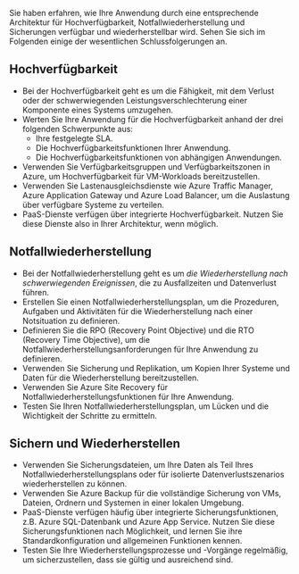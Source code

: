 Sie haben erfahren, wie Ihre Anwendung durch eine entsprechende Architektur für Hochverfügbarkeit, Notfallwiederherstellung und Sicherungen verfügbar und wiederherstellbar wird. Sehen Sie sich im Folgenden einige der wesentlichen Schlussfolgerungen an.

## <a name="high-availability"></a>Hochverfügbarkeit

- Bei der Hochverfügbarkeit geht es um die Fähigkeit, mit dem Verlust oder der schwerwiegenden Leistungsverschlechterung einer Komponente eines Systems umzugehen.
- Werten Sie Ihre Anwendung für die Hochverfügbarkeit anhand der drei folgenden Schwerpunkte aus:
  - Ihre festgelegte SLA.
  - Die Hochverfügbarkeitsfunktionen Ihrer Anwendung.
  - Die Hochverfügbarkeitsfunktionen von abhängigen Anwendungen.
- Verwenden Sie Verfügbarkeitsgruppen und Verfügbarkeitszonen in Azure, um Hochverfügbarkeit für VM-Workloads bereitzustellen.
- Verwenden Sie Lastenausgleichsdienste wie Azure Traffic Manager, Azure Application Gateway und Azure Load Balancer, um die Auslastung über verfügbare Systeme zu verteilen.
- PaaS-Dienste verfügen über integrierte Hochverfügbarkeit. Nutzen Sie diese Dienste also in Ihrer Architektur, wenn möglich.

## <a name="disaster-recovery"></a>Notfallwiederherstellung

- Bei der Notfallwiederherstellung geht es um *die Wiederherstellung nach schwerwiegenden Ereignissen*, die zu Ausfallzeiten und Datenverlust führen.
- Erstellen Sie einen Notfallwiederherstellungsplan, um die Prozeduren, Aufgaben und Aktivitäten für die Wiederherstellung nach einer Notsituation zu definieren.
- Definieren Sie die RPO (Recovery Point Objective) und die RTO (Recovery Time Objective), um die Notfallwiederherstellungsanforderungen für Ihre Anwendung zu definieren.
- Verwenden Sie Sicherung und Replikation, um Kopien Ihrer Systeme und Daten für die Wiederherstellung bereitzustellen.
- Verwenden Sie Azure Site Recovery für Notfallwiederherstellungsfunktionen für Ihre Anwendung.
- Testen Sie Ihren Notfallwiederherstellungsplan, um Lücken und die Wichtigkeit der Schritte zu ermitteln.

## <a name="backup-and-restore"></a>Sichern und Wiederherstellen

- Verwenden Sie Sicherungsdateien, um Ihre Daten als Teil Ihres Notfallwiederherstellungsplans oder für isolierte Datenverlustszenarios wiederherstellen zu können.
- Verwenden Sie Azure Backup für die vollständige Sicherung von VMs, Dateien, Ordnern und Systemen in einer lokalen Umgebung.
- PaaS-Dienste verfügen häufig über integrierte Sicherungsfunktionen, z.B. Azure SQL-Datenbank und Azure App Service. Nutzen Sie diese Sicherungsfunktionen nach Möglichkeit, und lernen Sie ihre Standardkonfiguration und allgemeinen Funktionen kennen.
- Testen Sie Ihre Wiederherstellungsprozesse und -Vorgänge regelmäßig, um sicherzustellen, dass sie gültig und ausreichend sind.
